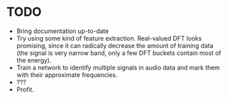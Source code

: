 # TODO

* Bring documentation up-to-date
* Try using some kind of feature extraction. Real-valued DFT looks
  promising, since it can radically decrease the amount of training
  data (the signal is very narrow band, only a few DFT buckets
  contain most of the energy).
* Train a network to identify multiple signals in audio data and
  mark them with their approximate frequencies.
* ???
* Profit.
